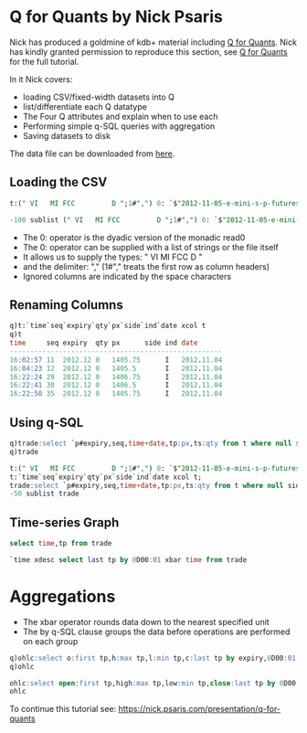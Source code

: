 # Q for Quants by Nick Psaris

Nick has produced a goldmine of kdb+ material including [Q for Quants](https://nick.psaris.com/presentation/q-for-quants/).
Nick has kindly granted permission to reproduce this section, see [Q for Quants](https://nick.psaris.com/presentation/q-for-quants/) for the full tutorial.

In it Nick covers:

 - loading CSV/fixed-width datasets into Q
 - list/differentiate each Q datatype
 - The Four Q attributes and explain when to use each
 - Performing simple q-SQL queries with aggregation
 - Saving datasets to disk

The data file can be downloaded from [here](https://www.cmegroup.com/market-data/datamine-historical-data/files/2012-11-05-e-mini-s-p-futures.csv).


## Loading the CSV

```sql showcodeonly
t:(" VI   MI FCC         D ";1#",") 0: `$"2012-11-05-e-mini-s-p-futures.csv";
```

```sql server='kdbserver'
-100 sublist (" VI   MI FCC         D ";1#",") 0: `$"2012-11-05-e-mini-s-p-futures.csv"
```

 - The 0: operator is the dyadic version of the monadic read0
 - The 0: operator can be supplied with a list of strings or the file itself
 - It allows us to supply the types: " VI MI FCC D "
 - and the delimiter: "," (1#"," treats the first row as column headers)
 - Ignored columns are indicated by the space characters

## Renaming Columns

```sql showcodeonly
q)t:`time`seq`expiry`qty`px`side`ind`date xcol t
q)t
time     seq expiry  qty px      side ind date
----------------------------------------------------
16:02:57 11  2012.12 0   1405.75      I   2012.11.04
16:04:23 12  2012.12 0   1405.5       I   2012.11.04
16:22:24 29  2012.12 0   1406.75      I   2012.11.04
16:22:41 30  2012.12 0   1406.5       I   2012.11.04
16:22:50 35  2012.12 0   1405.75      I   2012.11.04
```

## Using q-SQL

```sql showcodeonly
q)trade:select `p#expiry,seq,time+date,tp:px,ts:qty from t where null side, null ind
q)trade
```

```sql server='kdbserver'
t:(" VI   MI FCC         D ";1#",") 0: `$"2012-11-05-e-mini-s-p-futures.csv";
t:`time`seq`expiry`qty`px`side`ind`date xcol t;
trade:select `p#expiry,seq,time+date,tp:px,ts:qty from t where null side, null ind;
-50 sublist trade
```
## Time-series Graph 

```sql showcodeonly
select time,tp from trade
```
```sql server='kdbserver' type='timeseries'
`time xdesc select last tp by 0D00:01 xbar time from trade
```

# Aggregations

- The xbar operator rounds data down to the nearest specified unit
- The by q-SQL clause groups the data before operations are performed on each group

```sql showcodeonly
q)ohlc:select o:first tp,h:max tp,l:min tp,c:last tp by expiry,0D00:01 xbar time from trade
q)ohlc

```
```sql server='kdbserver' type='candle'
ohlc:select open:first tp,high:max tp,low:min tp,close:last tp by 0D00:10 xbar time from trade;
ohlc
```

To continue this tutorial see: https://nick.psaris.com/presentation/q-for-quants


